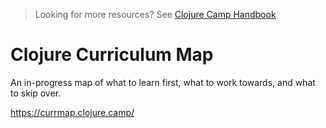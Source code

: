 > Looking for more resources? See [Clojure Camp Handbook](handbook.md)

# Clojure Curriculum Map

An in-progress map of what to learn first, what to work towards, and what to skip over.

https://currmap.clojure.camp/
